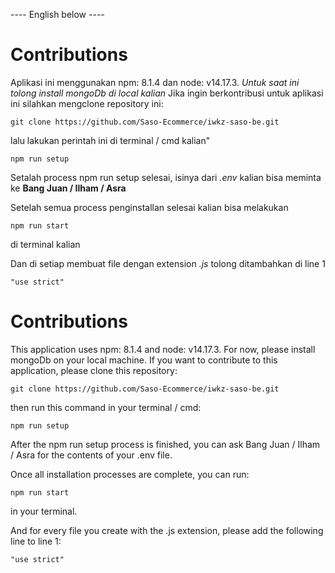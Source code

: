 ---- English below ----

# Contributions

Aplikasi ini menggunakan npm: 8.1.4 dan node: v14.17.3. _Untuk saat ini tolong install mongoDb di local kalian_
Jika ingin berkontribusi untuk aplikasi ini silahkan mengclone repository ini:

```
git clone https://github.com/Saso-Ecommerce/iwkz-saso-be.git
```

lalu lakukan perintah ini di terminal / cmd kalian"

```
npm run setup
```

Setalah process npm run setup selesai, isinya dari _.env_ kalian bisa meminta ke **Bang Juan / Ilham / Asra**

Setelah semua process penginstallan selesai kalian bisa melakukan

```
npm run start
```

di terminal kalian

Dan di setiap membuat file dengan extension _.js_ tolong ditambahkan di line 1

```
"use strict"
```

# Contributions

This application uses npm: 8.1.4 and node: v14.17.3. For now, please install mongoDb on your local machine.
If you want to contribute to this application, please clone this repository:

```
git clone https://github.com/Saso-Ecommerce/iwkz-saso-be.git
```

then run this command in your terminal / cmd:

```
npm run setup
```

After the npm run setup process is finished, you can ask Bang Juan / Ilham / Asra for the contents of your .env file.

Once all installation processes are complete, you can run:

```
npm run start

```

in your terminal.

And for every file you create with the .js extension, please add the following line to line 1:

```
"use strict"
```
